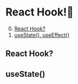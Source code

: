 # React Hook!🌂

0. [React Hook?](#React-Hook)
1. [useState(), useEffect()](<#useState>)

## React Hook?

## useState()
